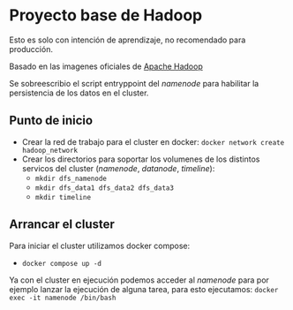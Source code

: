 # Proyecto base de Hadoop

Esto es solo con intención de aprendizaje, no recomendado para producción.

Basado en las imagenes oficiales de [Apache Hadoop](https://hub.docker.com/r/apache/hadoop)

Se sobreescribio el script entryppoint del *namenode* para habilitar la persistencia de los datos en el cluster.

## Punto de inicio

- Crear la red de trabajo para el cluster en docker: `docker network create hadoop_network`
- Crear los directorios para soportar los volumenes de los distintos servicos del cluster (*namenode*, *datanode*, *timeline*):
  - `mkdir dfs_namenode`
  - `mkdir dfs_data1 dfs_data2 dfs_data3`
  - `mkdir timeline`

## Arrancar el cluster

Para iniciar el cluster utilizamos docker compose:
- `docker compose up -d`

Ya con el cluster en ejecución podemos acceder al *namenode* para por ejemplo lanzar la ejecución de alguna tarea, para esto ejecutamos: `docker exec -it namenode /bin/bash`